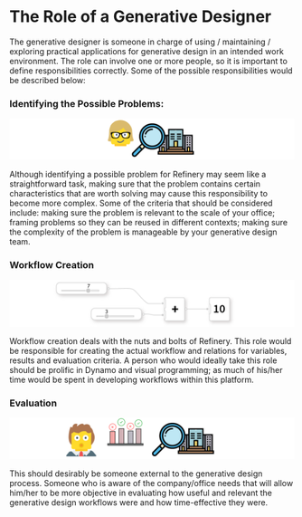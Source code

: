 # The Role of a Generative Designer

The generative designer is someone in charge of using / maintaining / exploring practical applications for  generative design in an intended work environment. The role can involve one or more people, so it is important to define responsibilities correctly. Some of the possible responsibilities would be described below:

### Identifying the Possible Problems:

<img src="../assets/gdoffice/therole1.png"/>

Although identifying a possible problem for Refinery may seem like a straightforward task, making sure that the problem contains certain characteristics that are worth solving may cause this responsibility to become more complex. Some of the criteria that should be considered include: making sure the problem is relevant to the scale of your office; framing problems so they can be reused in different contexts; making sure the complexity of the problem is manageable by your generative design team.

### Workflow Creation

<img src="../assets/gdoffice/therole2.png"/>

Workflow creation deals with the nuts and bolts of Refinery. This role would be responsible for creating the actual workflow and relations for variables, results and evaluation criteria. A person who would ideally take this role should be prolific in Dynamo and visual programming; as much of his/her time would be spent in developing workflows within this platform.

### Evaluation

<img src="../assets/gdoffice/therole3.png"/>

This should desirably be someone external to the generative design process. Someone who is aware of the company/office needs that will allow him/her to be more objective in evaluating how useful and relevant the generative design workflows were and how time-effective they were.